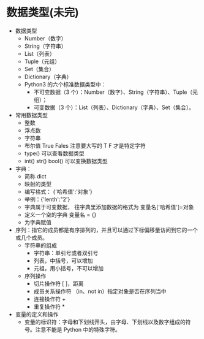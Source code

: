 # 数据类型(未完)

- 数据类型
  - Number（数字）
  - String（字符串）
  - List（列表）
  - Tuple（元组）
  - Set（集合）
  - Dictionary（字典）
  - Python3 的六个标准数据类型中：
    - 不可变数据（3 个）：Number（数字）、String（字符串）、Tuple（元组）；
    - 可变数据（3 个）：List（列表）、Dictionary（字典）、Set（集合）。
- 常用数据类型
  - 整数
  - 浮点数
  - 字符串
  - 布尔值 True Fales 注意要大写的 T F 才是特定字符
  - type() 可以查看数据类型
  - int() str() bool() 可以变换数据类型
- 字典：
  - 简称 dict
  - 映射的类型
  - 编写格式： {'哈希值':'对象'} 
  - 举例：{'lenth':"2'}
  - 字典属于可变数据， 往字典里添加数据的格式为 变量名['哈希值']=对象
  - 定义一个空的字典 变量名 = {}
  - 为字典赋值
- 序列：指它的成员都是有序排列的，并且可以通过下标偏移量访问到它的一个或几个成员。
  - 字符串的组成
    - 字符串：单引号或者双引号
    - 列表，中括号，可以增加
    - 元祖，用小括号，不可以增加
  - 序列操作
    - 切片操作符 [ ]，距离 
    - 成员关系操作符 （in、not in）指定对象是否在序列当中
    - 连接操作符 +
    - 重复操作符 *
- 变量的定义和操作
  - 变量的标识符：字母和下划线开头，由字母、下划线以及数字组成的符号。注意不能是 Python 中的特殊字符。
